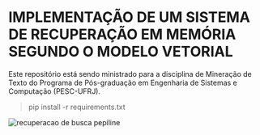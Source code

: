 # IMPLEMENTAÇÃO DE UM SISTEMA DE RECUPERAÇÃO EM MEMÓRIA SEGUNDO O MODELO VETORIAL

Este repositório está sendo ministrado para a disciplina de Mineração de Texto do Programa de Pós-graduação em Engenharia de Sistemas e Computação (PESC-UFRJ).

> pip install -r requirements.txt 

<!-- Você deve fazer um sistema de recuperação da informação divido em módulos especificados a seguir. O sistema
poderá funcionar totalmente me memória, usando arquivos para comunicação entre módulos.
Os módulos devem, em geral, seguir o princípio de processamento em batch:
    1. Ler todos os dados
    2. Fazer todo o processamento
    3. Salvar todos os dados -->

<!-- Todos os módulos deve possuir um LOG que permitam pelo menos a um programa posterior, usando o módulo
logging de Python:
    1. Identificar quando iniciaram suas operações
    2. Identificar quando iniciam cada parte de seu processamento
    a. Ler arquivo de configuração
    b. Ler arquivo de dados
    3. Identificar quantos dados foram lidos
    4. Identificar quando terminaram os processamentos
    5. Calcular os tempos médios de processamento de consultas, documento e palavras, de acordo
    com o programa sendo usado
    6. Identificar erros no processamento, caso aconteçam -->


<img src="image.png" alt="recuperacao de busca pepiline"/>

   